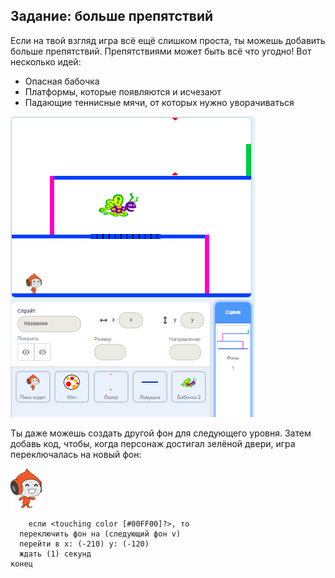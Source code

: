 ## Задание: больше препятствий

Если на твой взгляд игра всё ещё слишком проста, ты можешь добавить больше препятствий. Препятствиями может быть всё что угодно! Вот несколько идей:

+ Опасная бабочка
+ Платформы, которые появляются и исчезают
+ Падающие теннисные мячи, от которых нужно уворачиваться

![снимок экрана](images/dodge-obstacles.png)

Ты даже можешь создать другой фон для следующего уровня. Затем добавь код, чтобы, когда персонаж достигал зелёной двери, игра переключалась на новый фон:

![спрайт Пико ходит](images/pico_walking_sprite.png)

```blocks3
    если <touching color [#00FF00]?>, то
  переключить фон на (следующий фон v)
  перейти в x: (-210) y: (-120)
  ждать (1) секунд
конец
```